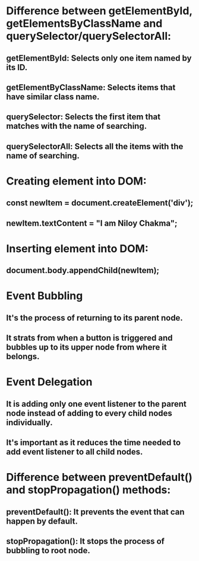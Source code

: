 # Difference between getElementById, getElementsByClassName and querySelector/querySelectorAll:
## getElementById: Selects only one item named by its ID.
## getElementByClassName: Selects items that have similar class name.
## querySelector: Selects the first item that matches with the name of searching.
## querySelectorAll: Selects all the items with the name of searching.
# Creating element into DOM:
## const newItem = document.createElement('div');
## newItem.textContent = "I am Niloy Chakma";
# Inserting element into DOM:
## document.body.appendChild(newItem);
# Event Bubbling 
## It's the process of returning to its parent node.
## It strats from when a button is triggered and bubbles up to its upper node from where it belongs.
# Event Delegation
## It is adding only one event listener to the parent node instead of adding to every child nodes individually.
## It's important as it reduces the time needed to add event listener to all child nodes.
# Difference between preventDefault() and stopPropagation() methods:
## preventDefault(): It prevents the event that can happen by default.
## stopPropagation(): It stops the process of bubbling to root node.
